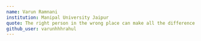 ```yaml
---
name: Varun Ramnani
institution: Manipal University Jaipur
quote: The right person in the wrong place can make all the difference in the world.
github_user: varunhhhrahul
---
```

